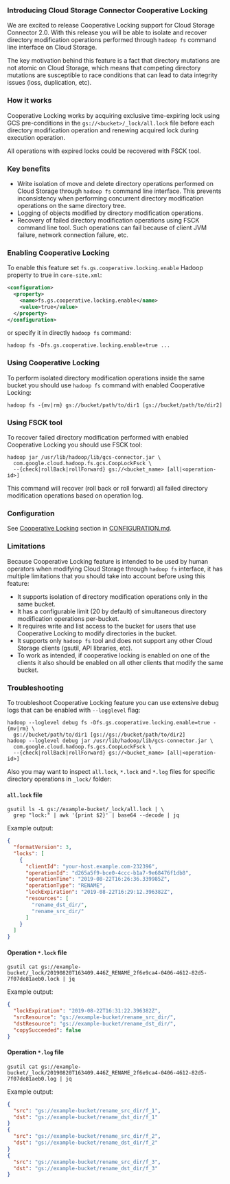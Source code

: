 ### Introducing Cloud Storage Connector Cooperative Locking

We are excited to release Cooperative Locking support for Cloud Storage
Connector 2.0. With this release you will be able to isolate and recover
directory modification operations performed through `hadoop fs` command line
interface on Cloud Storage.

The key motivation behind this feature is a fact that directory mutations are
not atomic on Cloud Storage, which means that competing directory mutations are
susceptible to race conditions that can lead to data integrity issues (loss,
duplication, etc).

### How it works

Cooperative Locking works by acquiring exclusive time-expiring lock using GCS
pre-conditions in the `gs://<bucket>/_lock/all.lock` file before each directory
modification operation and renewing acquired lock during execution operation.

All operations with expired locks could be recovered with FSCK tool.

### Key benefits

*   Write isolation of move and delete directory operations performed on Cloud
    Storage through `hadoop fs` command line interface. This prevents
    inconsistency when performing concurrent directory modification operations
    on the same directory tree.
*   Logging of objects modified by directory modification operations.
*   Recovery of failed directory modification operations using FSCK command line
    tool. Such operations can fail because of client JVM failure, network
    connection failure, etc.

### Enabling Cooperative Locking

To enable this feature set `fs.gs.cooperative.locking.enable` Hadoop property to
true in `core-site.xml`:

```xml
<configuration>
  <property>
    <name>fs.gs.cooperative.locking.enable</name>
    <value>true</value>
  </property>
</configuration>
```

or specify it in directly `hadoop fs` command:

```shell
hadoop fs -Dfs.gs.cooperative.locking.enable=true ...
```

### Using Cooperative Locking

To perform isolated directory modification operations inside the same bucket you
should use `hadoop fs` command with enabled Cooperative Locking:

```shell
hadoop fs -{mv|rm} gs://bucket/path/to/dir1 [gs://bucket/path/to/dir2]
```

### Using FSCK tool

To recover failed directory modification performed with enabled Cooperative
Locking you should use FSCK tool:

```shell
hadoop jar /usr/lib/hadoop/lib/gcs-connector.jar \
  com.google.cloud.hadoop.fs.gcs.CoopLockFsck \
  --{check|rollBack|rollForward} gs://<bucket_name> [all|<operation-id>]
```

This command will recover (roll back or roll forward) all failed directory
modification operations based on operation log.

### Configuration

See
[Cooperative Locking](CONFIGURATION.md#cooperative-locking-feature-configuration)
section in [CONFIGURATION.md](CONFIGURATION.md).

### Limitations

Because Cooperative Locking feature is intended to be used by human operators
when modifying Cloud Storage through `hadoop fs` interface, it has multiple
limitations that you should take into account before using this feature:

*   It supports isolation of directory modification operations only in the same
    bucket.
*   It has a configurable limit (20 by default) of simultaneous directory
    modification operations per-bucket.
*   It requires write and list access to the bucket for users that use
    Cooperative Locking to modify directories in the bucket.
*   It supports only `hadoop fs` tool and does not support any other Cloud
    Storage clients (gsutil, API libraries, etc).
*   To work as intended, if cooperative locking is enabled on one of the clients
    it also should be enabled on all other clients that modify the same bucket.

### Troubleshooting

To troubleshoot Cooperative Locking feature you can use extensive debug logs
that can be enabled with `--logglevel` flag:

```shell
hadoop --loglevel debug fs -Dfs.gs.cooperative.locking.enable=true -{mv|rm} \
  gs://bucket/path/to/dir1 [gs://gs://bucket/path/to/dir2]
hadoop --loglevel debug jar /usr/lib/hadoop/lib/gcs-connector.jar \
  com.google.cloud.hadoop.fs.gcs.CoopLockFsck \
  --{check|rollBack|rollForward} gs://<bucket_name> [all|<operation-id>]
```

Also you may want to inspect `all.lock`, `*.lock` and `*.log` files for specific
directory operations in `_lock/` folder:

#### `all.lock` file

```shell
gsutil ls -L gs://example-bucket/_lock/all.lock | \
  grep "lock:" | awk '{print $2}' | base64 --decode | jq
```

Example output:

```json
{
  "formatVersion": 3,
  "locks": [
    {
      "clientId": "your-host.example.com-232396",
      "operationId": "d265a5f9-bce0-4ccc-b1a7-9e68476f1db8",
      "operationTime": "2019-08-22T16:26:36.339985Z",
      "operationType": "RENAME",
      "lockExpiration": "2019-08-22T16:29:12.396382Z",
      "resources": [
        "rename_dst_dir/",
        "rename_src_dir/"
      ]
    }
  ]
}
```

#### Operation `*.lock` file

```shell
gsutil cat gs://example-bucket/_lock/20190820T163409.446Z_RENAME_2f6e9ca4-0406-4612-82d5-7f07de81aeb0.lock | jq
```

Example output:

```json
{
  "lockExpiration": "2019-08-22T16:31:22.396382Z",
  "srcResource": "gs://example-bucket/rename_src_dir/",
  "dstResource": "gs://example-bucket/rename_dst_dir/",
  "copySucceeded": false
}
```

#### Operation `*.log` file

```shell
gsutil cat gs://example-bucket/_lock/20190820T163409.446Z_RENAME_2f6e9ca4-0406-4612-82d5-7f07de81aeb0.log | jq
```

Example output:

```json
{
  "src": "gs://example-bucket/rename_src_dir/f_1",
  "dst": "gs://example-bucket/rename_dst_dir/f_1"
}
{
  "src": "gs://example-bucket/rename_src_dir/f_2",
  "dst": "gs://example-bucket/rename_dst_dir/f_2"
}
{
  "src": "gs://example-bucket/rename_src_dir/f_3",
  "dst": "gs://example-bucket/rename_dst_dir/f_3"
}
```
